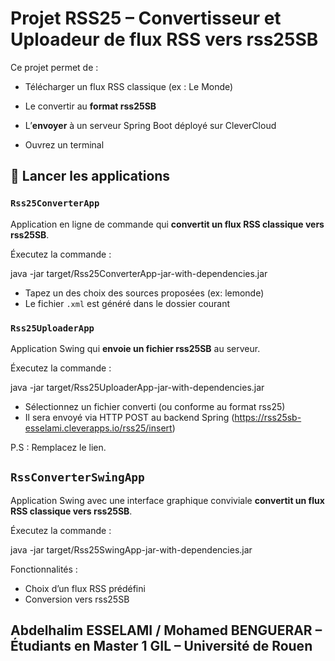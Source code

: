 # Projet RSS25 – Convertisseur et Uploadeur de flux RSS vers rss25SB

Ce projet permet de :

- Télécharger un flux RSS classique (ex : Le Monde)
- Le convertir au **format rss25SB**
- L’**envoyer** à un serveur Spring Boot déployé sur CleverCloud



- Ouvrez un terminal 


## 🚀 Lancer les applications



### `Rss25ConverterApp`

Application en ligne de commande qui **convertit un flux RSS classique vers rss25SB**.

Éxecutez la commande :

java -jar target/Rss25ConverterApp-jar-with-dependencies.jar


* Tapez un des choix des sources proposées (ex: lemonde)
* Le fichier `.xml` est généré dans le dossier courant



### `Rss25UploaderApp`

Application Swing qui **envoie un fichier rss25SB** au serveur.


Éxecutez la commande :

java -jar target/Rss25UploaderApp-jar-with-dependencies.jar


* Sélectionnez un fichier converti (ou conforme au format rss25)
* Il sera envoyé via HTTP POST au backend Spring (https://rss25sb-esselami.cleverapps.io/rss25/insert)

P.S : Remplacez le lien. 



## `RssConverterSwingApp`

Application Swing avec une interface graphique conviviale **convertit un flux RSS classique vers rss25SB**.

Éxecutez la commande :

java -jar target/Rss25SwingApp-jar-with-dependencies.jar


Fonctionnalités :

* Choix d’un flux RSS prédéfini
* Conversion vers rss25SB




## Abdelhalim ESSELAMI / Mohamed BENGUERAR – Étudiants en Master 1 GIL – Université de Rouen
